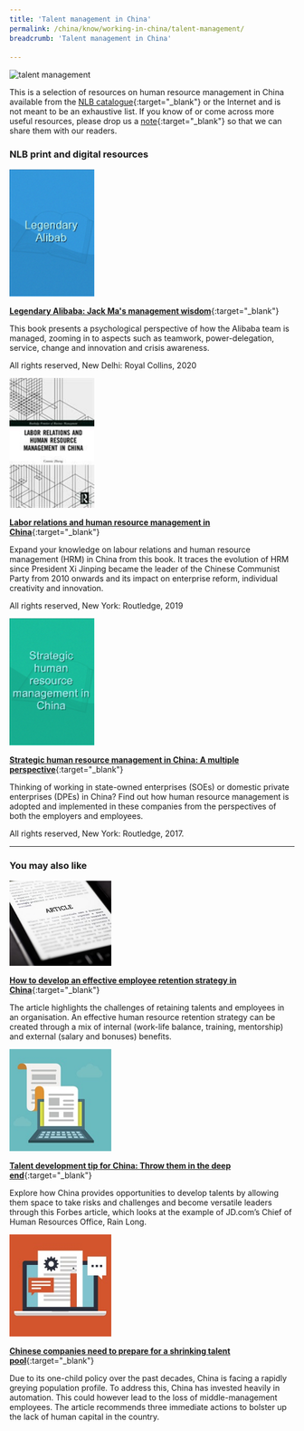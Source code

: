```yaml
---
title: 'Talent management in China'
permalink: /china/know/working-in-china/talent-management/
breadcrumb: 'Talent management in China'

---
```



<img src="\images\china-working\talent-management.jpg" alt="talent management" style="width:800px;" />

This is a selection of resources on human resource management in China available from the [NLB catalogue](http://catalogue.nlb.gov.sg/){:target="_blank"} or the Internet and is not meant to be an exhaustive list. If you know of or come across more useful resources, please drop us a [note](mailto:ref@nlb.gov.sg){:target="_blank"} so that we can share them with our readers.

### **NLB print and digital resources**

<img src="/images/book-covers/Legendary Alibaba.png" style="width:150px;" />

[**Legendary Alibaba: Jack Ma's management wisdom**](https://eservice.nlb.gov.sg/item_holding.aspx?bid=204229186){:target="_blank"}

This book presents a psychological perspective of how the Alibaba team is managed, zooming in to aspects such as teamwork, power-delegation, service, change and innovation and crisis awareness.

All rights reserved, New Delhi: Royal Collins, 2020

<img src="/images/book-covers/Labor relations and human resource management in China.jpg" style="width:150px;" />

[**Labor relations and human resource management in China**](https://eservice.nlb.gov.sg/item_holding.aspx?bid=204037084){:target="_blank"}

Expand your knowledge on labour relations and human resource management (HRM) in China from this book. It traces the evolution of HRM since President Xi Jinping became the leader of the Chinese Communist Party from 2010 onwards and its impact on enterprise reform, individual creativity and innovation.

All rights reserved, New York: Routledge, 2019

<img src="/images/book-covers/Strategic-human-resource-management-in-China.png" style="width:150px;" />

[**Strategic human resource management in China: A multiple perspective**](http://eservice.nlb.gov.sg/item_holding.aspx?bid=202776778){:target="_blank"}

Thinking of working in state-owned enterprises (SOEs) or domestic private enterprises (DPEs) in China? Find out how human resource management is adopted and implemented in these companies from the perspectives of both the employers and employees.

All rights reserved, New York: Routledge, 2017.

---

### **You may also like**

<img src="/images/resources/Article 3.jpg" style="width:180px;" />

[**How to develop an effective employee retention strategy in China**](https://www.china-briefing.com/news/employee-retention-strategy-china-best-practices/){:target="_blank"}

The article highlights the challenges of retaining talents and employees in an organisation. An effective human resource retention strategy can be created through a mix of internal (work-life balance, training, mentorship) and external (salary and bonuses) benefits.

<img src="/images/resources/Article 1.jpg" style="width:180px;" />

[**Talent development tip for China: Throw them in the deep end**](https://www.forbes.com/sites/ceibs/2016/08/08/talent-development-tip-for-china-throw-them-in-the-deep-end/#2446d0435e7f){:target="_blank"}

Explore how China provides opportunities to develop talents by allowing them space to take risks and challenges and become versatile leaders through this Forbes article, which looks at the example of JD.com’s Chief of Human Resources Office, Rain Long.

<img src="/images/resources/Article 4.jpg" style="width:180px;" />

[**Chinese companies need to prepare for a shrinking talent pool**](https://www.weforum.org/agenda/2019/06/chinese-companies-need-to-prepare-for-a-shrinking-talent-pool/){:target="_blank"}

Due to its one-child policy over the past decades, China is facing a rapidly greying population profile. To address this, China has invested heavily in automation. This could however lead to the loss of middle-management employees. The article recommends three immediate actions to bolster up the lack of human capital in the country.